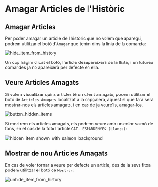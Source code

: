 # Amagar Articles de l'Històric

## Amagar Articles

Per poder amagar un article de l'històric que no volem que aparegui, podrem utilitzar el botó d'`Amagar` que tenim dins la línia de la comanda:

![hide_item_from_history]

Un cop hàgim clicat el botó, l'article desapareixerà de la llista, i en futures comandes ja no apareixerà per defecte en ella.

## Veure Articles Amagats

Si volem visualitzar quins articles té un client amagats, podem utilitzar el botó de `Articles Amagats` localitzat a la capçalera, aquest el que farà serà mostrar-nos els articles amagats, i en cas de ja veure'ls, amagar-los.

![button_hidden_items]

Si mostrem els articles amagats, els podrem veure amb un color salmó de fons, en el cas de la foto l'article `CAT. ESPARDENYES (Llança)`:

![hidden_item_shown_with_salmon_background]

## Mostrar de nou Articles Amagats

En cas de voler tornar a veure per defecte un article, des de la seva fitxa podem utilitzar el botó de `Mostrar`:

![unhide_item_from_history]

[button_hidden_items]: /nowtech-docs/puignau/CRM/amagar_articles/button_hidden_items.png
[hidden_item_shown_with_salmon_background]: /nowtech-docs/puignau/CRM/amagar_articles/hidden_item_shown_with_salmon_background.png
[hide_item_from_history]: /nowtech-docs/puignau/CRM/amagar_articles/hide_item_from_history.png
[unhide_item_from_history]: /nowtech-docs/puignau/CRM/amagar_articles/unhide_item_from_history.png
